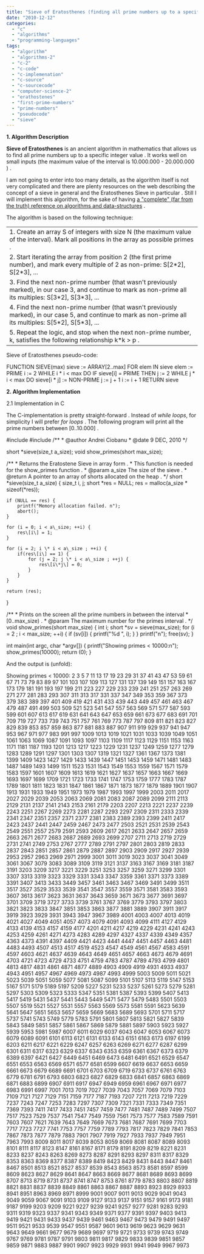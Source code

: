 ```yaml
---
title: "Sieve of Eratosthenes (finding all prime numbers up to a specific integer)"
date: "2010-12-12"
categories: 
  - "c"
  - "algorithms"
  - "programming-languages"
tags: 
  - "algorithm"
  - "algorithms-2"
  - "c-2"
  - "c-code"
  - "c-implemenation"
  - "c-source"
  - "c-sourcecode"
  - "computer-science-2"
  - "erathostenes"
  - "first-prime-numbers"
  - "prime-numbers"
  - "pseudocode"
  - "sieve"
---
```


**1\. Algorithm Description**

**Sieve of Eratosthenes** is an ancient algorithm in mathematics that allows us to find all prime numbers up to a specific integer value . It works well on small inputs (the maximum value of the interval is 10.000.000 - 20.000.000 ) .

I am not going to enter into too many details, as the algorithm itself is not very complicated and there are plenty resources on the web describing the concept of a sieve in general and the Eratosthenes Sieve in particular . Still I will implement this algorithm, for the sake of having [a "complete" (far from the truth) reference on algorithms and data-structures](http://andreinc.net/projects/algorithms-and-data-structures/) .

The algorithm is based on the following technique:

<table border="0"><tbody><tr><td>1. Create an array S of integers with size N (the maximum value of the interval). Mark all positions in the array as possible primes .</td></tr><tr><td>2. Start iterating the array from position 2 (the first prime number), and mark every multiple of 2 as non-prime: S[2*2], S[2*3], ...</td></tr><tr><td>3. Find the next non-prime number (that wasn't previously marked), in our case 3, and continue to mark as non-prime all its multiples: S[3*2], S[3*3], ...</td></tr><tr><td>4. Find the next non-prime number (that wasn't previously marked), in our case 5, and continue to mark as non-prime all its multiples: S[5*2], S[5*3], ...</td></tr><tr><td>5. Repeat the logic, and stop when the next non-prime number, k, satisfies the following relationship k*k &gt; p .</td></tr></tbody></table>

Sieve of Eratosthenes pseudo-code:

FUNCTION SIEVE(max)
	sieve := ARRAY\[2..max\]
	FOR elem IN sieve
		elem := PRIME
	i := 2
	WHILE i \* i < max DO
		IF sieve\[i\] = PRIME THEN
			j := 2
			WHILE j \* i < max DO
				sieve\[i \* j\] := NON-PRIME
			    j := j + 1
		i := i + 1
	RETURN sieve

**2\. Algorithm Implementation**

2.1 Implementation in C

The C-implementation is pretty straight-forward . Instead of _while loops_, for simplicity I will prefer _for loops_ . The following program will print all the prime numbers between \[0..10.000\] .

#include #include /\*\*
\* @author Andrei Ciobanu
\* @date 9 DEC, 2010
\*/

short \*sieve(size\_t a\_size);
void show\_primes(short max\_size);

/\*\*
\* Returns the Eratostene Sieve in array form .
\* This function is needed for the show\_primes function .
\* @param a\_size The size of the sieve .
\* @return A pointer to an array of shorts allocated on the heap .
\*/
short \*sieve(size\_t a\_size)
{
	size\_t i, j;
	short \*res = NULL;
	res = malloc(a\_size \* sizeof(\*res));

	if (NULL == res) {
		printf("Memory allocation failed. n");
		abort();
	}

	for (i = 0; i < a\_size; ++i) {
		res\[i\] = 1;
	}

	for (i = 2; i \* i < a\_size ; ++i) {
		if(res\[i\] == 1) {
			for (j = 2; j \* i < a\_size ; ++j) {
				res\[i\*j\] = 0;
			}
		}
	}

	return (res);
}

/\*\*
\* Prints on the screen all the prime numbers in between the interval
\* \[0..max\_size) .
\* @param The maximum number for the primes interval .
\*/
void show\_primes(short max\_size) {
	int i;
	short \*sv = sieve(max\_size);
	for (i = 2	; i < max\_size; ++i) {
		if (sv\[i\]) {
			printf("%d ", i);
		}
	}
	printf("n");
	free(sv);
}

int main(int argc, char \*argv\[\])
{
	printf("Showing primes < 10000:n");
	show\_primes(10000);
	return (0);
} 

And the output is (unfold):

Showing primes < 10000:
2 3 5 7 11 13 17 19 23 29 31 37 41 43 47 53 59 61 67 71 73 79 83 89 97 101 103 107 109 113 127 131 137 139 149 151 157 163 167 173 179 181 191 193 197 199 211 223 227 229 233 239 241 251 257 263 269 271 277 281 283 293 307 311 313 317 331 337 347 349 353 359 367 373 379 383 389 397 401 409 419 421 431 433 439 443 449 457 461 463 467 479 487 491 499 503 509 521 523 541 547 557 563 569 571 577 587 593 599 601 607 613 617 619 631 641 643 647 653 659 661 673 677 683 691 701 709 719 727 733 739 743 751 757 761 769 773 787 797 809 811 821 823 827 829 839 853 857 859 863 877 881 883 887 907 911 919 929 937 941 947 953 967 971 977 983 991 997 1009 1013 1019 1021 1031 1033 1039 1049 1051 1061 1063 1069 1087 1091 1093 1097 1103 1109 1117 1123 1129 1151 1153 1163 1171 1181 1187 1193 1201 1213 1217 1223 1229 1231 1237 1249 1259 1277 1279 1283 1289 1291 1297 1301 1303 1307 1319 1321 1327 1361 1367 1373 1381 1399 1409 1423 1427 1429 1433 1439 1447 1451 1453 1459 1471 1481 1483 1487 1489 1493 1499 1511 1523 1531 1543 1549 1553 1559 1567 1571 1579 1583 1597 1601 1607 1609 1613 1619 1621 1627 1637 1657 1663 1667 1669 1693 1697 1699 1709 1721 1723 1733 1741 1747 1753 1759 1777 1783 1787 1789 1801 1811 1823 1831 1847 1861 1867 1871 1873 1877 1879 1889 1901 1907 1913 1931 1933 1949 1951 1973 1979 1987 1993 1997 1999 2003 2011 2017 2027 2029 2039 2053 2063 2069 2081 2083 2087 2089 2099 2111 2113 2129 2131 2137 2141 2143 2153 2161 2179 2203 2207 2213 2221 2237 2239 2243 2251 2267 2269 2273 2281 2287 2293 2297 2309 2311 2333 2339 2341 2347 2351 2357 2371 2377 2381 2383 2389 2393 2399 2411 2417 2423 2437 2441 2447 2459 2467 2473 2477 2503 2521 2531 2539 2543 2549 2551 2557 2579 2591 2593 2609 2617 2621 2633 2647 2657 2659 2663 2671 2677 2683 2687 2689 2693 2699 2707 2711 2713 2719 2729 2731 2741 2749 2753 2767 2777 2789 2791 2797 2801 2803 2819 2833 2837 2843 2851 2857 2861 2879 2887 2897 2903 2909 2917 2927 2939 2953 2957 2963 2969 2971 2999 3001 3011 3019 3023 3037 3041 3049 3061 3067 3079 3083 3089 3109 3119 3121 3137 3163 3167 3169 3181 3187 3191 3203 3209 3217 3221 3229 3251 3253 3257 3259 3271 3299 3301 3307 3313 3319 3323 3329 3331 3343 3347 3359 3361 3371 3373 3389 3391 3407 3413 3433 3449 3457 3461 3463 3467 3469 3491 3499 3511 3517 3527 3529 3533 3539 3541 3547 3557 3559 3571 3581 3583 3593 3607 3613 3617 3623 3631 3637 3643 3659 3671 3673 3677 3691 3697 3701 3709 3719 3727 3733 3739 3761 3767 3769 3779 3793 3797 3803 3821 3823 3833 3847 3851 3853 3863 3877 3881 3889 3907 3911 3917 3919 3923 3929 3931 3943 3947 3967 3989 4001 4003 4007 4013 4019 4021 4027 4049 4051 4057 4073 4079 4091 4093 4099 4111 4127 4129 4133 4139 4153 4157 4159 4177 4201 4211 4217 4219 4229 4231 4241 4243 4253 4259 4261 4271 4273 4283 4289 4297 4327 4337 4339 4349 4357 4363 4373 4391 4397 4409 4421 4423 4441 4447 4451 4457 4463 4481 4483 4493 4507 4513 4517 4519 4523 4547 4549 4561 4567 4583 4591 4597 4603 4621 4637 4639 4643 4649 4651 4657 4663 4673 4679 4691 4703 4721 4723 4729 4733 4751 4759 4783 4787 4789 4793 4799 4801 4813 4817 4831 4861 4871 4877 4889 4903 4909 4919 4931 4933 4937 4943 4951 4957 4967 4969 4973 4987 4993 4999 5003 5009 5011 5021 5023 5039 5051 5059 5077 5081 5087 5099 5101 5107 5113 5119 5147 5153 5167 5171 5179 5189 5197 5209 5227 5231 5233 5237 5261 5273 5279 5281 5297 5303 5309 5323 5333 5347 5351 5381 5387 5393 5399 5407 5413 5417 5419 5431 5437 5441 5443 5449 5471 5477 5479 5483 5501 5503 5507 5519 5521 5527 5531 5557 5563 5569 5573 5581 5591 5623 5639 5641 5647 5651 5653 5657 5659 5669 5683 5689 5693 5701 5711 5717 5737 5741 5743 5749 5779 5783 5791 5801 5807 5813 5821 5827 5839 5843 5849 5851 5857 5861 5867 5869 5879 5881 5897 5903 5923 5927 5939 5953 5981 5987 6007 6011 6029 6037 6043 6047 6053 6067 6073 6079 6089 6091 6101 6113 6121 6131 6133 6143 6151 6163 6173 6197 6199 6203 6211 6217 6221 6229 6247 6257 6263 6269 6271 6277 6287 6299 6301 6311 6317 6323 6329 6337 6343 6353 6359 6361 6367 6373 6379 6389 6397 6421 6427 6449 6451 6469 6473 6481 6491 6521 6529 6547 6551 6553 6563 6569 6571 6577 6581 6599 6607 6619 6637 6653 6659 6661 6673 6679 6689 6691 6701 6703 6709 6719 6733 6737 6761 6763 6779 6781 6791 6793 6803 6823 6827 6829 6833 6841 6857 6863 6869 6871 6883 6899 6907 6911 6917 6947 6949 6959 6961 6967 6971 6977 6983 6991 6997 7001 7013 7019 7027 7039 7043 7057 7069 7079 7103 7109 7121 7127 7129 7151 7159 7177 7187 7193 7207 7211 7213 7219 7229 7237 7243 7247 7253 7283 7297 7307 7309 7321 7331 7333 7349 7351 7369 7393 7411 7417 7433 7451 7457 7459 7477 7481 7487 7489 7499 7507 7517 7523 7529 7537 7541 7547 7549 7559 7561 7573 7577 7583 7589 7591 7603 7607 7621 7639 7643 7649 7669 7673 7681 7687 7691 7699 7703 7717 7723 7727 7741 7753 7757 7759 7789 7793 7817 7823 7829 7841 7853 7867 7873 7877 7879 7883 7901 7907 7919 7927 7933 7937 7949 7951 7963 7993 8009 8011 8017 8039 8053 8059 8069 8081 8087 8089 8093 8101 8111 8117 8123 8147 8161 8167 8171 8179 8191 8209 8219 8221 8231 8233 8237 8243 8263 8269 8273 8287 8291 8293 8297 8311 8317 8329 8353 8363 8369 8377 8387 8389 8419 8423 8429 8431 8443 8447 8461 8467 8501 8513 8521 8527 8537 8539 8543 8563 8573 8581 8597 8599 8609 8623 8627 8629 8641 8647 8663 8669 8677 8681 8689 8693 8699 8707 8713 8719 8731 8737 8741 8747 8753 8761 8779 8783 8803 8807 8819 8821 8831 8837 8839 8849 8861 8863 8867 8887 8893 8923 8929 8933 8941 8951 8963 8969 8971 8999 9001 9007 9011 9013 9029 9041 9043 9049 9059 9067 9091 9103 9109 9127 9133 9137 9151 9157 9161 9173 9181 9187 9199 9203 9209 9221 9227 9239 9241 9257 9277 9281 9283 9293 9311 9319 9323 9337 9341 9343 9349 9371 9377 9391 9397 9403 9413 9419 9421 9431 9433 9437 9439 9461 9463 9467 9473 9479 9491 9497 9511 9521 9533 9539 9547 9551 9587 9601 9613 9619 9623 9629 9631 9643 9649 9661 9677 9679 9689 9697 9719 9721 9733 9739 9743 9749 9767 9769 9781 9787 9791 9803 9811 9817 9829 9833 9839 9851 9857 9859 9871 9883 9887 9901 9907 9923 9929 9931 9941 9949 9967 9973
